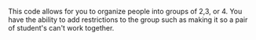 This code allows for you to organize people into groups of 2,3, or 4. You have the ability to add restrictions to the group such as making it so a pair of student's can't work together.
